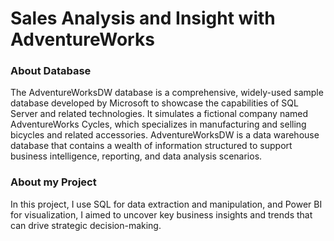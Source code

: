 # Sales Analysis and Insight with AdventureWorks

### About Database
The AdventureWorksDW database is a comprehensive, widely-used sample database developed by Microsoft to showcase the capabilities of SQL Server and related technologies. It simulates a fictional company named AdventureWorks Cycles, which specializes in manufacturing and selling bicycles and related accessories. AdventureWorksDW is a data warehouse database that contains a wealth of information structured to support business intelligence, reporting, and data analysis scenarios. 

### About my Project
In this project, I use SQL for data extraction and manipulation, and Power BI for visualization, I aimed to uncover key business insights and trends that can drive strategic decision-making.
